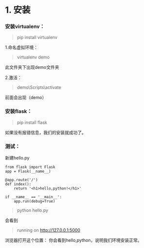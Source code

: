 ﻿# 1. 安装

### 安装virtualenv：
> pip install virtualenv

1.命名虚拟环境：
> virtualenv demo

此文件夹下出现demo文件夹

2.激活：
> demo\Scripts\activate

前面会出现（demo）


### 安装flask：
> pip install flask

如果没有报错信息，我们的安装就成功了。

### 测试：

新建hello.py
```
from flask import Flask
app = Flask(__name__)

@app.route('/')
def index():
	return '<h1>hello,python!</h1>'

if __name__ == '__main__':
	app.run(debug=True)
```

> python hello.py

会看到
> running on http://127.0.0.1:5000

浏览器打开这个位置：
你会看到hello,python，说明我们环境安装正常。





